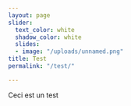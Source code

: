 ```yaml
---
layout: page
slider:
  text_color: white
  shadow_color: white
  slides:
  - image: "/uploads/unnamed.png"
title: Test
permalink: "/test/"

---
```

Ceci est un test